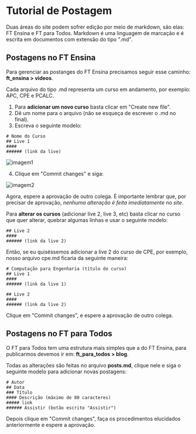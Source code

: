 # Tutorial de Postagem
Duas áreas do site podem sofrer edição por meio de markdown, são elas: FT Ensina e FT para Todos. Markdown é uma linguagem de marcação e é escrita em documentos com extensão do tipo ".md".

## Postagens no FT Ensina
Para gerenciar as postanges do FT Ensina precisamos seguir esse caminho: **ft_ensina > videos**.

Cada arquivo do tipo .md representa um curso em andamento, por exemplo: APC, CPE e PCALC.

1. Para **adicionar um novo curso** basta clicar em "Create new file".
2. Dê um nome para o arquivo (não se esqueça de escrever o .md no final).
3. Escreva o seguinte modelo:
```
# Nome do Curso
## Live 1
#### 
###### (link da live)
```

![imagem1](https://user-images.githubusercontent.com/54515091/81501244-bd3b5080-92ad-11ea-9a4a-c85aa98b55de.png)

4. Clique em "Commit changes" e siga:

![imagem2](https://user-images.githubusercontent.com/54515091/81501253-c62c2200-92ad-11ea-8c3b-182f46f52fc8.png)

Agora, espere a aprovação de outro colega. É importante lembrar que, por precisar de aprovação, _nenhuma alteração é feita imediatamente no site_.

Para **alterar os cursos** (adicionar live 2, live 3, etc) basta clicar no curso que quer alterar, quebrar algumas linhas e usar o seguinte modelo:
```
## Live 2
#### 
###### (link da live 2)
```
Então, se eu quiséssemos adicionar a live 2 do curso de CPE, por exemplo, nosso arquivo cpe.md ficaria da seguinte maneira:
```
# Computação para Engenharia (título do curso)
## Live 1
####
###### (link da live 1)

## Live 2
#### 
###### (link da live 2)
```
Clique em "Commit changes", e espere a aprovação de outro colega.

## Postagens no FT para Todos
O FT para Todos tem uma estrutura mais simples que a do FT Ensina, para publicarmos devemos ir em: **ft_para_todos > blog**.

Todas as alterações são feitas no arquivo **posts.md**, clique nele e siga o seguinte modelo para adicionar novas postagens:
```
# Autor 
## Data 
### Título 
#### Descrição (máximo de 80 caracteres)
##### link
###### Assistir (botão escrito "Assistir")
```
Depois clique em "Commit changes", faça os procedimentos elucidados anteriormente e espere a aprovação.
